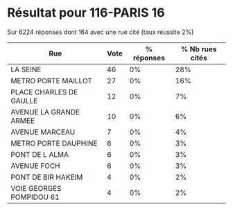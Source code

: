 # Résultat pour 116-PARIS 16

Sur 6224 réponses dont 164 avec une rue cité (taux réussite 2%)

| Rue | Vote | % réponses | % Nb rues cités|
|-----|------|------------|----------------|
| LA SEINE | 46 | 0% | 28%|
| METRO PORTE MAILLOT | 27 | 0% | 16%|
| PLACE CHARLES DE GAULLE | 12 | 0% | 7%|
| AVENUE LA GRANDE ARMEE | 10 | 0% | 6%|
| AVENUE MARCEAU | 7 | 0% | 4%|
| METRO PORTE DAUPHINE | 6 | 0% | 3%|
| PONT DE L ALMA | 6 | 0% | 3%|
| AVENUE FOCH | 6 | 0% | 3%|
| PONT DE BIR HAKEIM | 4 | 0% | 2%|
| VOIE GEORGES POMPIDOU 61 | 4 | 0% | 2%|
